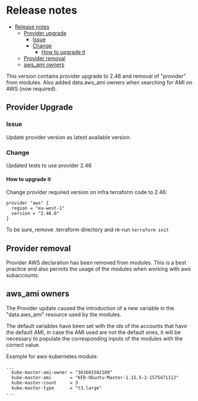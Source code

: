# Release notes

- [Release notes](#release-notes)
  - [Provider upgrade](#provider-upgrade)
    - [Issue](#issue)
    - [Change](#change)
      - [How to upgrade it](#how-to-upgrade-it)
  - [Provider removal](#provider-removal)
  - [aws_ami owners](#aws_ami-owners)    

This version contains provider upgrade to 2.46 and removal of "provider" from modules. Also added data.aws_ami owners when searching for AMI on AWS (now required).

## Provider Upgrade

### Issue

Update provider version as latest available version.

### Change

Updated tests to use provider 2.46

#### How to upgrade it

Change provider required version on infra terraform code to 2.46:

```hcl-terraform
provider "aws" {
  region = "eu-west-1"
  version = "2.46.0"
}
```

To be sure, remove .terraform directory and re-run `terraform init`


## Provider removal

Provider AWS declaration has been removed from modules. This is a best practice and also permits the usage of the modules when working with aws subaccounts.

## aws_ami owners

The Provider update caused the introduction of a new variable in the "data.aws_ami" resource used by the modules.
                  
The default variables have been set with the ids of the accounts that have the default AMI, in case the AMI used are not the default ones, it will be necessary to populate the corresponding inputs of the modules with the correct value.

Example for aws-kubernetes module:

```hcl-terraform
...
  kube-master-ami-owner = "363601582189"
  kube-master-ami       = "KFD-Ubuntu-Master-1.15.5-2-1575471112"
  kube-master-count     = 3
  kube-master-type      = "t3.large"
...
```